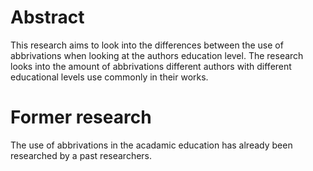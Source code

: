 # Abstract 
This research aims to look into the differences between the use of abbrivations when looking at the authors education level. 
The research looks into the amount of abbrivations different authors with different educational levels use commonly in their works.

# Former research

The use of abbrivations in the acadamic education has already been researched by a past researchers.  


